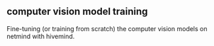 
## computer vision model training

Fine-tuning (or training from scratch) the computer vision models on netmind with hivemind.